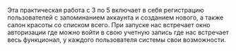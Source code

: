 Эта практическая работа с 3 по 5 включает в себя регистрацию пользователей с запоминанием аккаунта и созданием нового, а также салон красоты со списком всего.
При запуске нас встречает окно авторизации где можно войти в свою учетную запись где нас встречает весь функционал, у каждого пользователя системы свои возможности.
